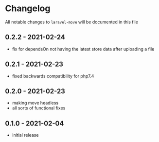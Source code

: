 # Changelog

All notable changes to `laravel-move` will be documented in this file

## 0.2.2 - 2021-02-24

- fix for dependsOn not having the latest store data after uploading a file

## 0.2.1 - 2021-02-23

- fixed backwards compatibility for php7.4

## 0.2.0 - 2021-02-23

- making move headless
- all sorts of functional fixes

## 0.1.0 - 2021-02-04

- initial release
